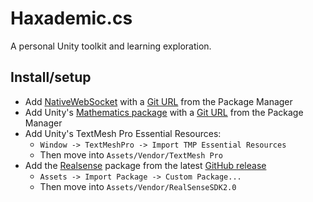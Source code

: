 # Haxademic.cs

A personal Unity toolkit and learning exploration.

## Install/setup

* Add [NativeWebSocket](https://github.com/endel/NativeWebSocket) with a [Git URL](https://github.com/endel/NativeWebSocket.git#upm) from the Package Manager
* Add Unity's [Mathematics package](https://github.com/Unity-Technologies/Unity.Mathematics) with a [Git URL](https://github.com/Unity-Technologies/Unity.Mathematics.git?path=src) from the Package Manager
* Add Unity's TextMesh Pro Essential Resources:
  *  `Window -> TextMeshPro -> Import TMP Essential Resources`
  * Then move into `Assets/Vendor/TextMesh Pro`
* Add the [Realsense](https://dev.intelrealsense.com/docs/unity-wrapper) package from the latest [GitHub release](https://github.com/IntelRealSense/librealsense/releases)
  * `Assets -> Import Package -> Custom Package...`
  * Then move into `Assets/Vendor/RealSenseSDK2.0`

